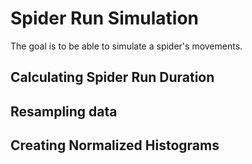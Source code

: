# Spider Run Simulation

The goal is to be able to simulate a spider's movements.

## Calculating Spider Run Duration

## Resampling data

## Creating Normalized Histograms
